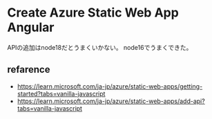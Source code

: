 # Create Azure Static Web App Angular

APIの追加はnode18だとうまくいかない。
node16でうまくできた。

## refarence

* https://learn.microsoft.com/ja-jp/azure/static-web-apps/getting-started?tabs=vanilla-javascript
* https://learn.microsoft.com/ja-jp/azure/static-web-apps/add-api?tabs=vanilla-javascript